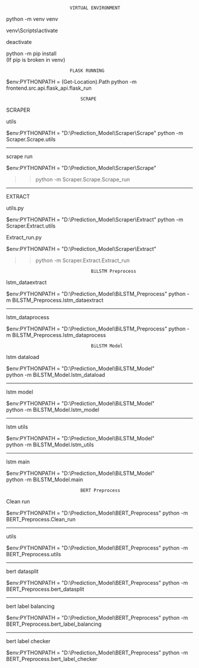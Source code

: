 
                            VIRTUAL ENVIRONMENT

python -m venv venv

venv\Scripts\activate

deactivate 

python -m pip install  
                (If pip is broken in venv)

                            FLASK RUNNING

$env:PYTHONPATH = (Get-Location).Path
python -m frontend.src.api.flask_api.flask_run

                                SCRAPE

SCRAPER 

utils

$env:PYTHONPATH = "D:\Prediction_Model\Scraper\Scrape"
python -m Scraper.Scrape.utils

___________________________

scrape run

$env:PYTHONPATH = "D:\Prediction_Model\Scraper\Scrape"
>> python -m Scraper.Scrape.Scrape_run

___________________________

EXTRACT

utils.py

$env:PYTHONPATH = "D:\Prediction_Model\Scraper\Extract"
python -m Scraper.Extract.utils

Extract_run.py

$env:PYTHONPATH = "D:\Prediction_Model\Scraper\Extract"
>> python -m Scraper.Extract.Extract_run

                                    BiLSTM Preprocess

lstm_dataextract

$env:PYTHONPATH = "D:\Prediction_Model\BiLSTM_Preprocess"
python -m BiLSTM_Preprocess.lstm_dataextract

____________________________

lstm_dataprocess

$env:PYTHONPATH = "D:\Prediction_Model\BiLSTM_Preprocess"
python -m BiLSTM_Preprocess.lstm_dataprocess


                                    BiLSTM Model
                        
lstm dataload

$env:PYTHONPATH = "D:\Prediction_Model\BiLSTM_Model"     
python -m BiLSTM_Model.lstm_dataload

____________________________

lstm model

$env:PYTHONPATH = "D:\Prediction_Model\BiLSTM_Model"     
python -m BiLSTM_Model.lstm_model

____________________________

lstm utils

$env:PYTHONPATH = "D:\Prediction_Model\BiLSTM_Model"     
python -m BiLSTM_Model.lstm_utils

____________________________

lstm main

$env:PYTHONPATH = "D:\Prediction_Model\BiLSTM_Model"     
python -m BiLSTM_Model.main   

                                BERT Preprocess

Clean run

$env:PYTHONPATH = "D:\Prediction_Model\BERT_Preprocess"
python -m BERT_Preprocess.Clean_run 

_________________________________

utils 

$env:PYTHONPATH = "D:\Prediction_Model\BERT_Preprocess"
python -m BERT_Preprocess.utils

_________________________________

bert datasplit

$env:PYTHONPATH = "D:\Prediction_Model\BERT_Preprocess"
python -m BERT_Preprocess.bert_datasplit

________________________________

bert label balancing

$env:PYTHONPATH = "D:\Prediction_Model\BERT_Preprocess"
python -m BERT_Preprocess.bert_label_balancing

________________________________

bert label checker

$env:PYTHONPATH = "D:\Prediction_Model\BERT_Preprocess"
python -m BERT_Preprocess.bert_label_checker







        